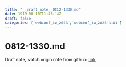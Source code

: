 ```yaml
---
title: "__draft_note__0812-1330.md"
date: 1919-08-10T11:45:14Z
draft: false
categories: ["webconf_tw_2023","webconf_tw_2023-1101"]
---
```


# 0812-1330.md

Draft note, watch origin note from github: [link](https://github.com/tinghaolai/just-random-note/blob/master/webconf_tw_2023/1101/0812-1330.md)